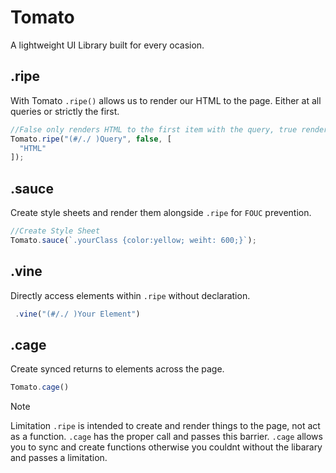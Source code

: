 # Tomato
A lightweight UI Library built for every ocasion.

## .ripe
With Tomato `.ripe()` allows us to render our HTML to the page. Either at all queries or strictly the first.

```js
//False only renders HTML to the first item with the query, true renders to all.
Tomato.ripe("(#/./ )Query", false, [
  "HTML"
]);
```

## .sauce 
Create style sheets and render them alongside `.ripe` for `FOUC` prevention.

```js
//Create Style Sheet
Tomato.sauce(`.yourClass {color:yellow; weiht: 600;}`);
```
## .vine
Directly access elements within `.ripe` without declaration. 

```js
 .vine("(#/./ )Your Element")
```

## .cage
Create synced returns to elements across the page.

```js
Tomato.cage()
```

> [!NOTE]
> Limitation `.ripe` is intended to create and render things to the page, not act as a function. `.cage` has the proper call and passes this barrier.
> `.cage` allows you to sync and create functions otherwise you couldnt without the libarary and passes a limitation.
